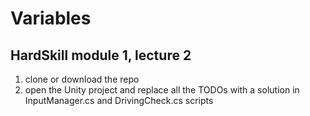 # Variables

## HardSkill module 1, lecture 2

1. clone or download the repo
1. open the Unity project and replace all the TODOs with a solution in InputManager.cs and DrivingCheck.cs scripts
